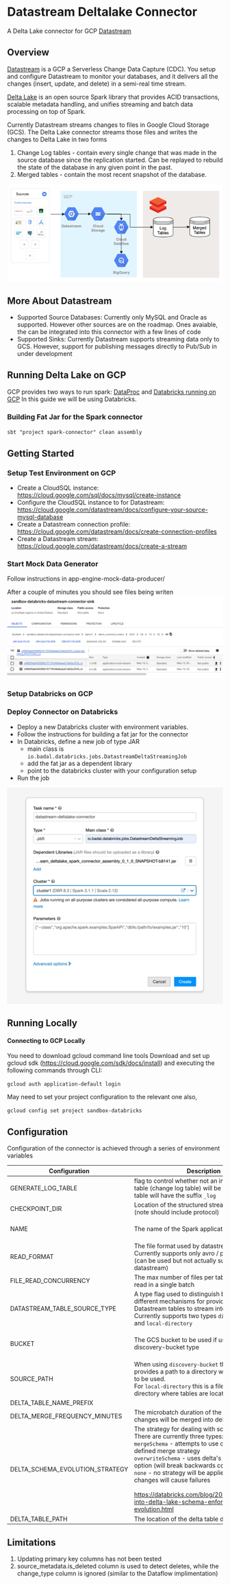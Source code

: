 # Datastream Deltalake Connector

A Delta Lake connector for GCP [Datastream](https://cloud.google.com/datastream)

## Overview

[Datastream](https://cloud.google.com/datastream) is a GCP a Serverless  Change Data Capture (CDC). You setup and configure Datastream to monitor your databases, and it delivers all the changes (insert, update, and delete) in a semi-real time stream. 

[Delta Lake](https://docs.delta.io/latest/delta-intro.html) is an open source Spark library that provides ACID transactions, scalable metadata handling, and unifies streaming and batch data processing on top of Spark. 

Currently Datastream streams changes to files in Google Cloud Storage (GCS). The Delta Lake connector streams those files and writes the changes to Delta Lake in two forms
1. Change Log tables - contain every single change that was made in the source database since the replication started. Can be replayed to rebuild the state of the database in any given point in the past.
2. Merged tables - contain the most recent snapshot of the database.

![alt text]( docs/images/Datastream_Databricks.png "Architecture")
 
## More About Datastream

- Supported Source Databases: Currently only MySQL and Oracle as supported. However other sources are on the roadmap. Ones avaiable, the can be integrated into this connector with a few lines of code
- Supported Sinks: Currently Datastream supports streaming data only to GCS. However, support for publishing messages directly to Pub/Sub in under development

## Running Delta Lake on GCP
GCP provides two ways to run spark: [DataProc](https://cloud.google.com/dataproc?utm_source=google&utm_medium=cpc&utm_campaign=na-CA-all-en-dr-skws-all-all-trial-e-dr-1009892&utm_content=text-ad-none-any-DEV_c-CRE_526598862388-ADGP_Desk%20%7C%20SKWS%20-%20EXA%20%7C%20Txt%20~%20Data%20Analytics%20~%20Dataproc_Data-KWID_43700061549686780-kwd-145280350857&utm_term=KW_dataproc-ST_dataproc&gclid=CjwKCAjwzt6LBhBeEiwAbPGOgRf2M925dmlFf3gRHA046NIAj9jnsVwIFH2xzF1W_VwG_cOE431AWRoCx6wQAvD_BwE&gclsrc=aw.ds) and [Databricks running on GCP](https://docs.gcp.databricks.com/)
In this guide we will be using Databricks. 

### Building Fat Jar for the Spark connector

`sbt "project spark-connector" clean assembly`

## Getting Started

### Setup Test Environment on GCP 

- Create a CloudSQL instance: https://cloud.google.com/sql/docs/mysql/create-instance
- Configure the CloudSQL instance to for Datastream: https://cloud.google.com/datastream/docs/configure-your-source-mysql-database
- Create a Datastream connection profile: https://cloud.google.com/datastream/docs/create-connection-profiles
- Create a Datastream stream: https://cloud.google.com/datastream/docs/create-a-stream

### Start Mock Data Generator

Follow instructions in  app-engine-mock-data-producer/ 

After a couple of minutes you should see files being writen ![alt text]( docs/images/datastream_gcs_data.png)

### Setup Databricks on GCP

### Deploy Connector on Databricks 

* Deploy a new Databricks cluster with environment variables.
* Follow the instructions for building a fat jar for the connector
* In Databricks, define a new job of type JAR
  * main class is `io.badal.databricks.jobs.DatastreamDeltaStreamingJob`
  * add the fat jar as a dependent library
  * point to the databricks cluster with your configuration setup
* Run the job

![alt text]( docs/images/job.png)

## Running Locally 
#### Connecting to GCP Locally

You need to download gcloud command line tools
Download and set up gcloud sdk (https://cloud.google.com/sdk/docs/install) and executing the following commands through CLI:

`gcloud auth application-default login`

May need to set your project configuration to the relevant one also,

`gcloud config set project sandbox-databricks`

## Configuration

Configuration of the connector is achieved through a series of environment variables

| Configuration | Description | Default | Required
| --- | --- | --- | --- | 
| GENERATE_LOG_TABLE | flag to control whether not an intermediate delta table (change log table) will be generated. The table will have the suffix `_log` | true | no
| CHECKPOINT_DIR | Location of the structured streaming checkpoints (note should include protocol) | dbfs:/_checkpoint | no
| NAME | The name of the Spark application | datastream-deltalake-connector | no
| READ_FORMAT | The file format used by datastream. <br> Currently supports only avro / parquet / json (can be used but not actually supported by datastream) | avro | no
| FILE_READ_CONCURRENCY | The max number of files per table which can be read in a single batch | 2 | no
| DATASTREAM_TABLE_SOURCE_TYPE | A type flag used to distinguish between the different mechanisms for providing the Datastream tables to stream into Delta<br>Currently supports two types `discovery-bucket` and `local-directory` | discovery-bucket | no
| BUCKET | The GCS bucket to be used if using the discovery-bucket type | None | yes (when type is `discovery-bucket`)
| SOURCE_PATH | When using `discovery-bucket` this optionally provides a path to a directory within the bucket to be used. <br> For `local-directory` this is a file path to the local directory where tables are located | None | yes (when type is `local-directory`)
| DELTA_TABLE_NAME_PREFIX | | None | no
| DELTA_MERGE_FREQUENCY_MINUTES | The microbatch duration of the job (how often changes will be merged into delta) | 1 | no
| DELTA_SCHEMA_EVOLUTION_STRATEGY | The strategy for dealing with schema changes. There are currently three types: <br> `mergeSchema` - attempts to use delta's pre-defined merge strategy <br> `overwriteSchema` - uses delta's overwrite schema option (will break backwards compatibility) <br> `none` - no strategy will be applied and schema changes will cause failures <br><br> https://databricks.com/blog/2019/09/24/diving-into-delta-lake-schema-enforcement-evolution.html | mergeSchema | no
| DELTA_TABLE_PATH | The location of the delta table data / log | dbfs:/_delta | no

## Limitations
1) Updating primary key columns has not been tested
2) source_metadata.is_deleted column is used to detect deletes, while the change_type column is ignored (similar to the Dataflow implimentation)
